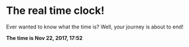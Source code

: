 # The real time clock!

Ever wanted to know what the time is? Well, your journey is about to end!

**The time is Nov 22, 2017, 17:52**
